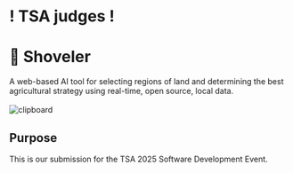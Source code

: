 # ! TSA judges !


# 🥄 Shoveler
A web-based AI tool for selecting regions of land and determining the best agricultural strategy using real-time, open source, local data. <br><br>
![clipboard](https://github.com/user-attachments/assets/20ad889d-da1a-484f-9cd2-226e5a864114)

## Purpose
This is our submission for the TSA 2025 Software Development Event.
